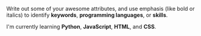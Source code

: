 Write out some of your awesome attributes, and use emphasis (like bold or italics) to identify **keywords**, **programming languages**, or **skills**. 

I'm currently learning **Python**, **JavaScript**, **HTML**, and **CSS**.
